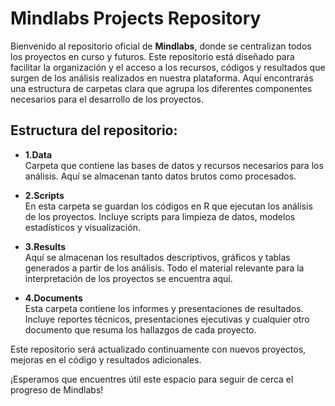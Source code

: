 # Mindlabs Projects Repository

Bienvenido al repositorio oficial de **Mindlabs**, donde se centralizan todos los proyectos en curso y futuros. Este repositorio está diseñado para facilitar la organización y el acceso a los recursos, códigos y resultados que surgen de los análisis realizados en nuestra plataforma. Aquí encontrarás una estructura de carpetas clara que agrupa los diferentes componentes necesarios para el desarrollo de los proyectos.

## Estructura del repositorio:

- **1.Data**  
  Carpeta que contiene las bases de datos y recursos necesarios para los análisis. Aquí se almacenan tanto datos brutos como procesados.

- **2.Scripts**  
  En esta carpeta se guardan los códigos en R que ejecutan los análisis de los proyectos. Incluye scripts para limpieza de datos, modelos estadísticos y visualización.

- **3.Results**  
  Aquí se almacenan los resultados descriptivos, gráficos y tablas generados a partir de los análisis. Todo el material relevante para la interpretación de los proyectos se encuentra aquí.

- **4.Documents**  
  Esta carpeta contiene los informes y presentaciones de resultados. Incluye reportes técnicos, presentaciones ejecutivas y cualquier otro documento que resuma los hallazgos de cada proyecto.

Este repositorio será actualizado continuamente con nuevos proyectos, mejoras en el código y resultados adicionales. 

¡Esperamos que encuentres útil este espacio para seguir de cerca el progreso de Mindlabs!
